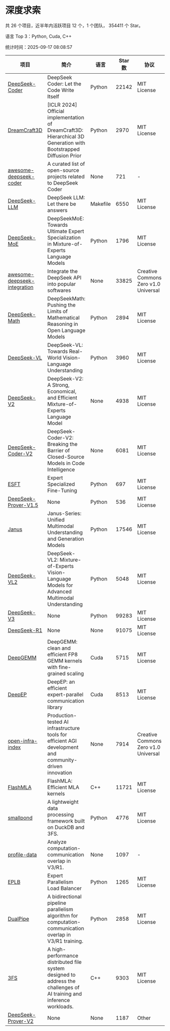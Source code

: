 # 深度求索

共 26 个项目，近半年内活跃项目 12 个，1 个团队， 354411 个 Star。

语言 Top 3：Python, Cuda, C++

统计时间：2025-09-17 08:08:57

| 项目 | 简介 | 语言 | Star 数 | 协议 | 创建时间 | 最后更新时间 | 最后提交时间 |
| --- | --- | --- | --- | --- | --- | --- | --- |
| [DeepSeek-Coder](https://github.com/deepseek-ai/DeepSeek-Coder) | DeepSeek Coder: Let the Code Write Itself | Python | 22142 | MIT License | 2023-10-20 | 2025-09-17 | 2024-05-21 |
| [DreamCraft3D](https://github.com/deepseek-ai/DreamCraft3D) | [ICLR 2024] Official implementation of DreamCraft3D: Hierarchical 3D Generation with Bootstrapped Diffusion Prior | Python | 2970 | MIT License | 2023-10-23 | 2025-09-16 | 2025-04-22 |
| [awesome-deepseek-coder](https://github.com/deepseek-ai/awesome-deepseek-coder) | A curated list of open-source projects related to DeepSeek Coder | None | 721 | - | 2023-11-06 | 2025-09-13 | 2024-04-03 |
| [DeepSeek-LLM](https://github.com/deepseek-ai/DeepSeek-LLM) | DeepSeek LLM: Let there be answers | Makefile | 6550 | MIT License | 2023-11-29 | 2025-09-17 | 2024-02-04 |
| [DeepSeek-MoE](https://github.com/deepseek-ai/DeepSeek-MoE) | DeepSeekMoE: Towards Ultimate Expert Specialization in Mixture-of-Experts Language Models | Python | 1796 | MIT License | 2024-01-02 | 2025-09-15 | 2024-01-16 |
| [awesome-deepseek-integration](https://github.com/deepseek-ai/awesome-deepseek-integration) | Integrate the DeepSeek API into popular softwares | None | 33825 | Creative Commons Zero v1.0 Universal | 2024-01-11 | 2025-09-17 | 2025-09-04 |
| [DeepSeek-Math](https://github.com/deepseek-ai/DeepSeek-Math) | DeepSeekMath: Pushing the Limits of Mathematical Reasoning in Open Language Models | Python | 2894 | MIT License | 2024-02-05 | 2025-09-17 | 2024-04-15 |
| [DeepSeek-VL](https://github.com/deepseek-ai/DeepSeek-VL) | DeepSeek-VL: Towards Real-World Vision-Language Understanding | Python | 3960 | MIT License | 2024-03-07 | 2025-09-17 | 2024-04-24 |
| [DeepSeek-V2](https://github.com/deepseek-ai/DeepSeek-V2) | DeepSeek-V2: A Strong, Economical, and Efficient Mixture-of-Experts Language Model | None | 4938 | MIT License | 2024-04-22 | 2025-09-16 | 2024-09-25 |
| [DeepSeek-Coder-V2](https://github.com/deepseek-ai/DeepSeek-Coder-V2) | DeepSeek-Coder-V2: Breaking the Barrier of Closed-Source Models in Code Intelligence | None | 6081 | MIT License | 2024-06-14 | 2025-09-16 | 2024-09-24 |
| [ESFT](https://github.com/deepseek-ai/ESFT) | Expert Specialized Fine-Tuning | Python | 697 | MIT License | 2024-07-04 | 2025-09-16 | 2025-05-22 |
| [DeepSeek-Prover-V1.5](https://github.com/deepseek-ai/DeepSeek-Prover-V1.5) | None | Python | 536 | MIT License | 2024-08-15 | 2025-09-15 | 2024-08-16 |
| [Janus](https://github.com/deepseek-ai/Janus) | Janus-Series: Unified Multimodal Understanding and Generation Models | Python | 17546 | MIT License | 2024-10-18 | 2025-09-17 | 2025-02-01 |
| [DeepSeek-VL2](https://github.com/deepseek-ai/DeepSeek-VL2) | DeepSeek-VL2: Mixture-of-Experts Vision-Language Models for Advanced Multimodal Understanding | Python | 5048 | MIT License | 2024-12-13 | 2025-09-17 | 2025-02-26 |
| [DeepSeek-V3](https://github.com/deepseek-ai/DeepSeek-V3) | None | Python | 99283 | MIT License | 2024-12-26 | 2025-09-17 | 2025-08-28 |
| [DeepSeek-R1](https://github.com/deepseek-ai/DeepSeek-R1) | None | None | 91075 | MIT License | 2025-01-20 | 2025-09-17 | 2025-06-27 |
| [DeepGEMM](https://github.com/deepseek-ai/DeepGEMM) | DeepGEMM: clean and efficient FP8 GEMM kernels with fine-grained scaling | Cuda | 5715 | MIT License | 2025-02-13 | 2025-09-16 | 2025-09-12 |
| [DeepEP](https://github.com/deepseek-ai/DeepEP) | DeepEP: an efficient expert-parallel communication library | Cuda | 8513 | MIT License | 2025-02-17 | 2025-09-17 | 2025-09-17 |
| [open-infra-index](https://github.com/deepseek-ai/open-infra-index) | Production-tested AI infrastructure tools for efficient AGI development and community-driven innovation | None | 7914 | Creative Commons Zero v1.0 Universal | 2025-02-21 | 2025-09-16 | 2025-05-15 |
| [FlashMLA](https://github.com/deepseek-ai/FlashMLA) | FlashMLA: Efficient MLA kernels | C++ | 11721 | MIT License | 2025-02-21 | 2025-09-16 | 2025-08-27 |
| [smallpond](https://github.com/deepseek-ai/smallpond) | A lightweight data processing framework built on DuckDB and 3FS. | Python | 4776 | MIT License | 2025-02-24 | 2025-09-16 | 2025-03-05 |
| [profile-data](https://github.com/deepseek-ai/profile-data) | Analyze computation-communication overlap in V3/R1. | None | 1097 | - | 2025-02-26 | 2025-09-05 | 2025-03-21 |
| [EPLB](https://github.com/deepseek-ai/EPLB) | Expert Parallelism Load Balancer | Python | 1265 | MIT License | 2025-02-26 | 2025-09-15 | 2025-03-24 |
| [DualPipe](https://github.com/deepseek-ai/DualPipe) | A bidirectional pipeline parallelism algorithm for computation-communication overlap in V3/R1 training. | Python | 2858 | MIT License | 2025-02-26 | 2025-09-16 | 2025-03-10 |
| [3FS](https://github.com/deepseek-ai/3FS) |  A high-performance distributed file system designed to address the challenges of AI training and inference workloads.  | C++ | 9303 | MIT License | 2025-02-27 | 2025-09-17 | 2025-09-10 |
| [DeepSeek-Prover-V2](https://github.com/deepseek-ai/DeepSeek-Prover-V2) | None | None | 1187 | Other | 2025-04-30 | 2025-09-12 | 2025-07-18 |
